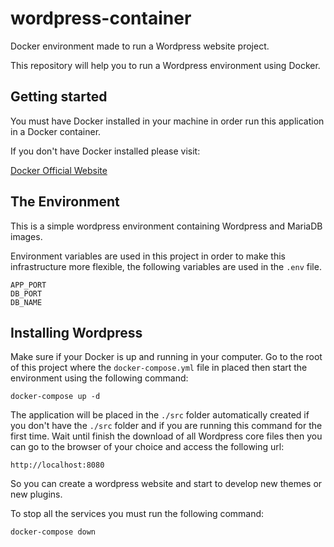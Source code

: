 # wordpress-container

Docker environment made to run a Wordpress website project.

This repository will help you to run a Wordpress environment using Docker.

## Getting started

You must have Docker installed in your machine in order run this application in a Docker container.

If you don't have Docker installed please visit:

[Docker Official Website](https://www.docker.com/products/docker-desktop)

## The Environment

This is a simple wordpress environment containing Wordpress and MariaDB images.

Environment variables are used in this project in order to make this infrastructure more flexible, the following variables are used in the `.env` file.

```
APP_PORT
DB_PORT
DB_NAME
```

## Installing Wordpress

Make sure if your Docker is up and running in your computer.
Go to the root of this project where the `docker-compose.yml` file in placed then start the environment using the following command:

```
docker-compose up -d
```

The application will be placed in the `./src` folder automatically created if you don't have the `./src` folder and if you are running this command for the first time. Wait until finish the download of all Wordpress core files then you can go to the browser of your choice and access the following url:

```
http://localhost:8080
```

So you can create a wordpress website and start to develop new themes or new plugins.

To stop all the services you must run the following command:

```
docker-compose down
```
